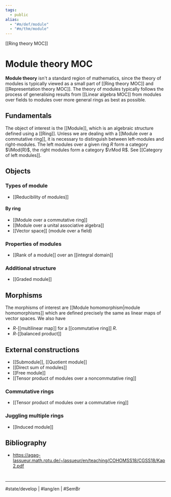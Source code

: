 ```yaml
---
tags:
  - public
alias:
  - "#m/def/module"
  - "#m/thm/module"
---
```

[[Ring theory MOC]]
# Module theory MOC

**Module theory** isn't a standard region of mathematics, since the theory of modules is typically viewed as a small part of [[Ring theory MOC]] and [[Representation theory MOC]].
The theory of modules typically follows the process of generalising results from [[Linear algebra MOC]] from modules over fields to modules over more general rings as best as possible.

## Fundamentals

The object of interest is the [[Module]], which is an algebraic structure defined using a [[Ring]].
Unless we are dealing with a [[Module over a commutative ring]], it is necessary to distinguish between left-modules and right-modules.
The left modules over a given ring $R$ form a category $\lMod{R}$,
the right modules form a category $\rMod R$.
See [[Category of left modules]].

## Objects
### Types of module

- [[Reducibility of modules]]

#### By ring

- [[Module over a commutative ring]]
- [[Module over a unital associative algebra]]
- [[Vector space]] (module over a field)


### Properties of modules

- [[Rank of a module]] over an [[integral domain]]

### Additional structure

- [[Graded module]]

## Morphisms

The morphisms of interest are [[Module homomorphism|module homomorphisms]] which are defined precisely the same as linear maps of vector spaces. We also have

- $R$-[[multilinear map]] for a [[commutative ring]] $R$.
- $R$-[[balanced product]]

## External constructions

- [[Submodule]], [[Quotient module]]
- [[Direct sum of modules]]
- [[Free module]]
- [[Tensor product of modules over a noncommutative ring]]

### Commutative rings

- [[Tensor product of modules over a commutative ring]]

### Juggling multiple rings

- [[Induced module]]

## Bibliography

- https://agag-lassueur.math.rptu.de/~lassueur/en/teaching/COHOMSS18/CGSS18/Kap2.pdf

#
---
#state/develop | #lang/en | #SemBr
